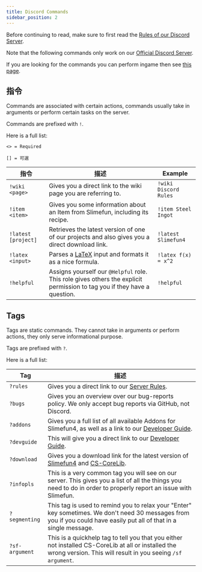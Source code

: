 ```yaml
---
title: Discord Commands
sidebar_position: 2
---
```


Before continuing to read, make sure to first read the [Rules of our Discord Server](Discord-Rules).

Note that the following commands only work on our [Official Discord Server](https://discord.gg/fsD4Bkh).

If you are looking for the commands you can perform ingame then see [this page](Commands).

## 指令

Commands are associated with certain actions, commands usually take in arguments or perform certain tasks on the server.

Commands are prefixed with `!`.

Here is a full list:

`<> = Required`

`[] = 可選`

| 指令                     | 描述                                                                                                                       | Example               |
| ---------------------- | ------------------------------------------------------------------------------------------------------------------------ | --------------------- |
| `!wiki <page>`   | Gives you a direct link to the wiki page you are referring to.                                                           | `!wiki Discord Rules` |
| `!item <item>`   | Gives you some information about an Item from Slimefun, including its recipe.                                            | `!item Steel Ingot`   |
| `!latest [project]`    | Retrieves the latest version of one of our projects and also gives you a direct download link.                           | `!latest Slimefun4`   |
| `!latex <input>` | Parses a [LaTeX](https://en.wikipedia.org/wiki/LaTeX) input and formats it as a nice formula.                            | `!latex f(x) = x^2`   |
| `!helpful`             | Assigns yourself our `@Helpful` role. This role gives others the explicit permission to tag you if they have a question. | `!helpful`            |

## Tags

Tags are static commands. They cannot take in arguments or perform actions, they only serve informational purpose.

Tags are prefixed with `?`.

Here is a full list:

| Tag            | 描述                                                                                                                                                                                                                                     |
| -------------- | -------------------------------------------------------------------------------------------------------------------------------------------------------------------------------------------------------------------------------------- |
| `?rules`       | Gives you a direct link to our [Server Rules](Discord-Rules).                                                                                                                                                                          |
| `?bugs`        | Gives you an overview over our bug-reports policy. We only accept bug reports via GitHub, not Discord.                                                                                                                                 |
| `?addons`      | Gives you a full list of all available Addons for Slimefun4, as well as a link to our [Developer Guide](Developer-Guide).                                                                                                              |
| `?devguide`    | This will give you a direct link to our [Developer Guide](Developer-Guide).                                                                                                                                                            |
| `?download`    | Gives you a download link for the latest version of [Slimefun4](https://thebusybiscuit.github.io/builds/TheBusyBiscuit/Slimefun4/master/) and [CS-CoreLib](https://thebusybiscuit.github.io/builds/TheBusyBiscuit/CS-CoreLib/master/). |
| `?infopls`     | This is a very common tag you will see on our server. This gives you a list of all the things you need to do in order to properly report an issue with Slimefun.                                                                       |
| `?segmenting`  | This tag is used to remind you to relax your "Enter" key sometimes. We don't need 30 messages from you if you could have easily put all of that in a single message.                                                                   |
| `?sf-argument` | This is a quickhelp tag to tell you that you either not installed CS-CoreLib at all or installed the wrong version. This will result in you seeing `/sf argument`.                                                                     |
